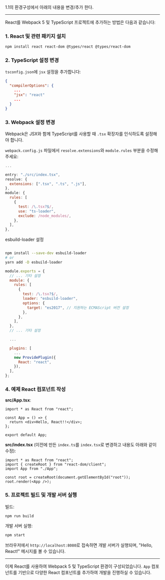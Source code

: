 1.1의 환경구성에서 아래의 내용을 변경/추가 한다.

---

React를 Webpack 5 및 TypeScript 프로젝트에 추가하는 방법은 다음과 같습니다:

### 1. React 및 관련 패키지 설치

```bash
npm install react react-dom @types/react @types/react-dom
```

### 2. TypeScript 설정 변경

`tsconfig.json`에 `jsx` 설정을 추가합니다:

```json
{
  "compilerOptions": {
    ...
    "jsx": "react"
    ...
  }
}
```

### 3. Webpack 설정 변경

Webpack은 JSX와 함께 TypeScript를 사용할 때 `.tsx` 확장자를 인식하도록 설정해야 합니다.

`webpack.config.js` 파일에서 `resolve.extensions`와 `module.rules` 부분을 수정해주세요:

```javascript
...

entry: "./src/index.tsx",
resolve: {
  extensions: [".tsx", ".ts", ".js"],
},
module: {
  rules: [
    {
      test: /\.tsx?$/,
      use: "ts-loader",
      exclude: /node_modules/,
    },
  ],
},

```

esbuild-loader 설정

```bash

npm install --save-dev esbuild-loader
# or
yarn add -D esbuild-loader


```

```javascript
module.exports = {
  // ... 기타 설정
  module: {
    rules: [
      {
        test: /\.tsx?$/,
        loader: "esbuild-loader",
        options: {
          target: "es2017", // 지원하는 ECMAScript 버전 설정
        },
      },
    ],
  },
  // ... 기타 설정

  ...

  plugins: [
    ...
    new ProvidePlugin({
      React: "react",
    }),
  ],
};
```

### 4. 예제 React 컴포넌트 작성

**src/App.tsx**:

```tsx
import * as React from "react";

const App = () => {
  return <div>Hello, React!!</div>;
};

export default App;
```

**src/index.tsx** (이전에 만든 `index.ts`를 `index.tsx`로 변경하고 내용도 아래와 같이 수정):

```tsx
import * as React from "react";
import { createRoot } from "react-dom/client";
import App from "./App";

const root = createRoot(document.getElementById("root"));
root.render(<App />);
```

### 5. 프로젝트 빌드 및 개발 서버 실행

빌드:

```bash
npm run build
```

개발 서버 실행:

```bash
npm start
```

브라우저에서 `http://localhost:8080`로 접속하면 개발 서버가 실행되며, "Hello, React!" 메시지를 볼 수 있습니다.

---

이제 React를 사용하여 Webpack 5 및 TypeScript 환경이 구성되었습니다. `App` 컴포넌트를 기반으로 다양한 React 컴포넌트를 추가하여 개발을 진행하실 수 있습니다.
